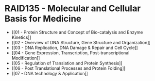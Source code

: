 # RAID135 - Molecular and Cellular Basis for Medicine

- [[01 - Protein Structure and Concept of Bio-catalysis and Enzyme Kinetics]]
- [[02 - Overview of DNA Structure, Gene Structure and Organization]]
- [[03 - DNA Replication, DNA Damage & Repair and Cell Cycle]]
- [[04 - Gene Expression, Transcription, Post-transcriptional Modification]]
- [[05 - Regulation of Translation and Protein Synthesis]]
- [[06 - Post Translational Processes and Protein Folding]]
- [[07 - DNA technology & Application]]
